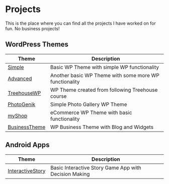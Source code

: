 # Projects
This is the place where you can find all the projects I have worked on for fun. No business projects!

## WordPress Themes

| Theme | Description |
| --- | --- |
| [Simple](WordPress%20Themes/Simple/) | Basic WP Theme with simple WP functionality |
| [Advanced](WordPress%20Themes/Advanced/) | Another basic WP Theme with some more WP functionality |
| [TreehouseWP](WordPress%20Themes/Treehouse%20Project/) | WP Theme created from following Treehouse course |
| [PhotoGenik](WordPress%20Themes/PhotoGenik/) | Simple Photo Gallery WP Theme |
| [myShop](WordPress%20Themes/myShop/) | eCommerce WP Theme with basic functionality |
| [BusinessTheme](WordPress%20Themes/BusinessTheme/) | WP Business Theme with Blog and Widgets |

## Android Apps

| Theme | Description |
| --- | --- |
| [InteractiveStory](https://github.com/MadBulgarian/InteractiveStory) | Basic Interactive Story Game App with Decision Making |


